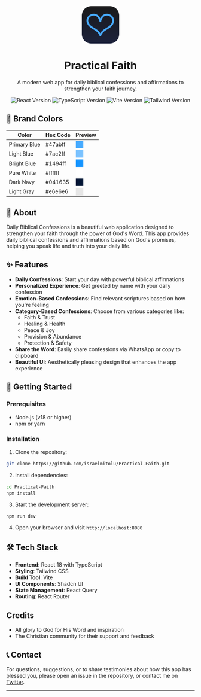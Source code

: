 <div align="center">
  <img src="public/images/logo.svg" alt="Practical Faith Logo" width="100" height="100" />
  <h1>Practical Faith</h1>
  <p>A modern web app for daily biblical confessions and affirmations to strengthen your faith journey.</p>
</div>

<div align="center">
  <img src="https://img.shields.io/badge/React-18.3.1-blue" alt="React Version" />
  <img src="https://img.shields.io/badge/TypeScript-5.5.3-blue" alt="TypeScript Version" />
  <img src="https://img.shields.io/badge/Vite-5.4.1-purple" alt="Vite Version" />
  <img src="https://img.shields.io/badge/Tailwind-3.4.11-teal" alt="Tailwind Version" />
</div>

## 🎨 Brand Colors

| Color        | Hex Code | Preview                                                                   |
| ------------ | -------- | ------------------------------------------------------------------------- |
| Primary Blue | #47abff  | <div style="background-color: #47abff; width: 20px; height: 20px;"></div> |
| Light Blue   | #7ac2ff  | <div style="background-color: #7ac2ff; width: 20px; height: 20px;"></div> |
| Bright Blue  | #1494ff  | <div style="background-color: #1494ff; width: 20px; height: 20px;"></div> |
| Pure White   | #ffffff  | <div style="background-color: #ffffff; width: 20px; height: 20px;"></div> |
| Dark Navy    | #041635  | <div style="background-color: #041635; width: 20px; height: 20px;"></div> |
| Light Gray   | #e6e6e6  | <div style="background-color: #e6e6e6; width: 20px; height: 20px;"></div> |

## 🌟 About

Daily Biblical Confessions is a beautiful web application designed to strengthen your faith through the power of God's Word. This app provides daily biblical confessions and affirmations based on God's promises, helping you speak life and truth into your daily life.

## ✨ Features

- **Daily Confessions**: Start your day with powerful biblical affirmations
- **Personalized Experience**: Get greeted by name with your daily confession
- **Emotion-Based Confessions**: Find relevant scriptures based on how you're feeling
- **Category-Based Confessions**: Choose from various categories like:
  - Faith & Trust
  - Healing & Health
  - Peace & Joy
  - Provision & Abundance
  - Protection & Safety
- **Share the Word**: Easily share confessions via WhatsApp or copy to clipboard
- **Beautiful UI**: Aesthetically pleasing design that enhances the app experience

## 🚀 Getting Started

### Prerequisites

- Node.js (v18 or higher)
- npm or yarn

### Installation

1. Clone the repository:

```bash
git clone https://github.com/israelmitolu/Practical-Faith.git
```

2. Install dependencies:

```bash
cd Practical-Faith
npm install
```

3. Start the development server:

```bash
npm run dev
```

4. Open your browser and visit `http://localhost:8080`

## 🛠️ Tech Stack

- **Frontend**: React 18 with TypeScript
- **Styling**: Tailwind CSS
- **Build Tool**: Vite
- **UI Components**: Shadcn UI
- **State Management**: React Query
- **Routing**: React Router

## Credits

- All glory to God for His Word and inspiration
- The Christian community for their support and feedback

## 📞 Contact

For questions, suggestions, or to share testimonies about how this app has blessed you, please open an issue in the repository, or contact me on [Twitter](https://x.com/israelmitolu).

---
